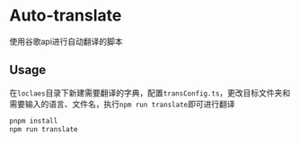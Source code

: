 # Auto-translate

使用谷歌api进行自动翻译的脚本

## Usage

在``loclaes``目录下新建需要翻译的字典，配置``transConfig.ts``，更改目标文件夹和需要输入的语言、文件名，执行``npm run translate``即可进行翻译

```bash
pnpm install
npm run translate
```
